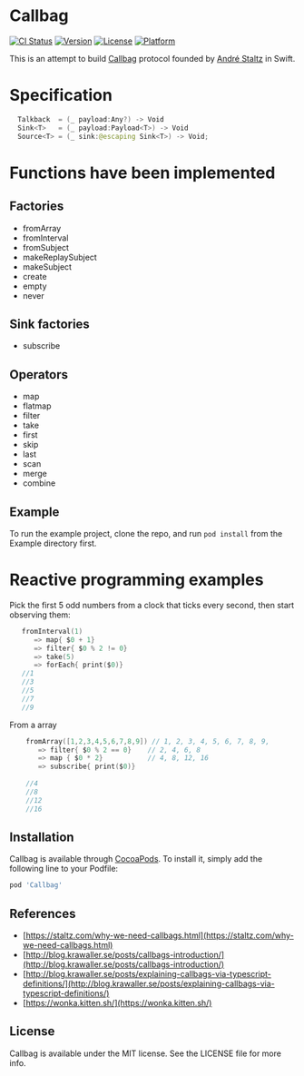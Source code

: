 # Callbag

[![CI Status](https://img.shields.io/travis/chuthin/Callbag.svg?style=flat)](https://travis-ci.org/chuthin/Callbag)
[![Version](https://img.shields.io/cocoapods/v/Callbag.svg?style=flat)](https://cocoapods.org/pods/Callbag)
[![License](https://img.shields.io/cocoapods/l/Callbag.svg?style=flat)](https://cocoapods.org/pods/Callbag)
[![Platform](https://img.shields.io/cocoapods/p/Callbag.svg?style=flat)](https://cocoapods.org/pods/Callbag)

This is an attempt to build [Callbag](https://github.com/callbag/callbag) protocol founded by [André Staltz](https://github.com/staltz) in Swift.
# Specification
```swift
  Talkback  = (_ payload:Any?) -> Void
  Sink<T>   = (_ payload:Payload<T>) -> Void
  Source<T> = (_ sink:@escaping Sink<T>) -> Void;
  ```
# Functions have been implemented

## Factories
  - fromArray
  - fromInterval
  - fromSubject
  - makeReplaySubject
  - makeSubject
  - create
  - empty
  - never
## Sink factories
  - subscribe
## Operators
  - map
  - flatmap
  - filter
  - take
  - first
  - skip
  - last
  - scan 
  - merge
  - combine
## Example

To run the example project, clone the repo, and run `pod install` from the Example directory first.
# Reactive programming examples

Pick the first 5 odd numbers from a clock that ticks every second, then start observing them:
```swift
   fromInterval(1)
      => map{ $0 + 1}
      => filter{ $0 % 2 != 0}
      => take(5)
      => forEach{ print($0)}
   //1
   //3
   //5
   //7
   //9
```
From a array
```swift
    fromArray([1,2,3,4,5,6,7,8,9]) // 1, 2, 3, 4, 5, 6, 7, 8, 9,
       => filter{ $0 % 2 == 0}    // 2, 4, 6, 8
       => map { $0 * 2}           // 4, 8, 12, 16
       => subscribe{ print($0)}
        
    //4
    //8
    //12
    //16
```
## Installation

Callbag is available through [CocoaPods](https://cocoapods.org). To install
it, simply add the following line to your Podfile:
```ruby
pod 'Callbag'
```
## References
  - [https://staltz.com/why-we-need-callbags.html](https://staltz.com/why-we-need-callbags.html)
  - [http://blog.krawaller.se/posts/callbags-introduction/](http://blog.krawaller.se/posts/callbags-introduction/)
  - [http://blog.krawaller.se/posts/explaining-callbags-via-typescript-definitions/](http://blog.krawaller.se/posts/explaining-callbags-via-typescript-definitions/)
  - [https://wonka.kitten.sh/](https://wonka.kitten.sh/)
## License

Callbag is available under the MIT license. See the LICENSE file for more info.
